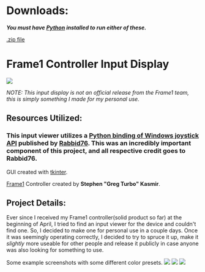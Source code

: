 # Downloads:
***You must have [Python](https://www.python.org/downloads/) installed to run either of these.***

[.zip file](https://drive.google.com/file/d/1SWvWwwOa-fXYJzeVXP02p8H6QgC5K4ll/view?usp=sharing)

# Frame1 Controller Input Display
![](https://i.imgur.com/OmME40D.png)

*NOTE: This input display is not an official release from the Frame1 team, this is simply something I made for my personal use.*

## Resources Utilized:

### This input viewer utilizes a [Python binding of Windows joystick API](https://github.com/Rabbid76/python_windows_joystickapi) published by [Rabbid76](https://github.com/Rabbid76). This was an incredibly important component of this project, and all respective credit goes to Rabbid76.

GUI created with [tkinter](https://docs.python.org/3/library/tkinter.html).

[Frame1](https://frame1.gg/) Controller created by **Stephen "Greg Turbo" Kasmir**.

## Project Details:
Ever since I received my Frame1 controller(solid product so far) at the beginning of April, I tried to find an input viewer for the device and couldn't find one. So, I decided to make one for personal use in a couple days. Once it was seemingly operating correctly, I decided to try to spruce it up, make it *slightly* more useable for other people and release it publicly in case anyone was also looking for something to use. 

Some example screenshots with some different color presets.
![](https://i.imgur.com/Gw4EYmt.png)
![](https://i.imgur.com/6gQ4spi.png)
![](https://i.imgur.com/mAEwEXW.png)
